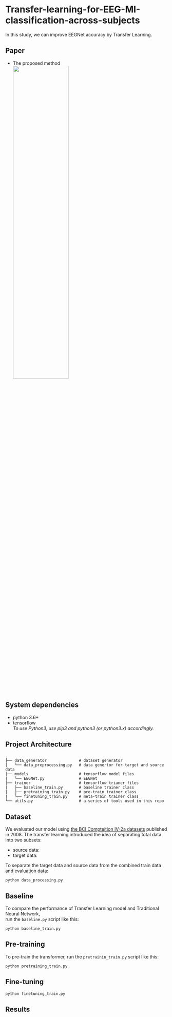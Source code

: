 # Transfer-learning-for-EEG-MI-classification-across-subjects
In this study, we can improve EEGNet accuracy by Transfer Learning.

## Paper
- The proposed method   
<img src=https://user-images.githubusercontent.com/89344114/137904971-efd15815-b3da-461a-9f4c-ecaafb69a29f.jpg width="60%" height="50%"></img>


## System dependencies
- python 3.6+
- tensorflow  
*To use Python3, use pip3 and python3 (or python3.x) accordingly.*

## Project Architecture
    .
    ├── data_generator              # dataset generator
    |   └── data_preprocessing.py   # data genertor for target and source data
    ├── models                      # tensorflow model files 
    |   └── EEGNet.py               # EEGNet
    ├── trainer                     # tensorflow trianer files  
    |   ├── baseline_train.py       # baseline trainer class
    |   ├── pretraining_train.py    # pre-train trainer class
    |   └── finetuning_train.py     # meta-train trainer class
    └── utils.py                    # a series of tools used in this repo

## Dataset
We evaluated our model using [the BCI Compteition IV-2a datasets](http://www.bbci.de/competition/iv/results/index.html) published in 2008.
The transfer learning introduced the idea of separating total data into two subsets:
* source data:
* target data:

To separate the target data and source data from the combined train data and evaluation data:<br/>

    python data_processing.py

## Baseline
To compare the performance of Transfer Learning model and Traditional Neural Network,   
run the `baseline.py` script like this:

    python baseline_train.py

## Pre-training
To pre-train the transformer, run the `pretrainin_train.py` script like this:

    python pretraining_train.py

## Fine-tuning


    python finetuning_train.py


## Results

